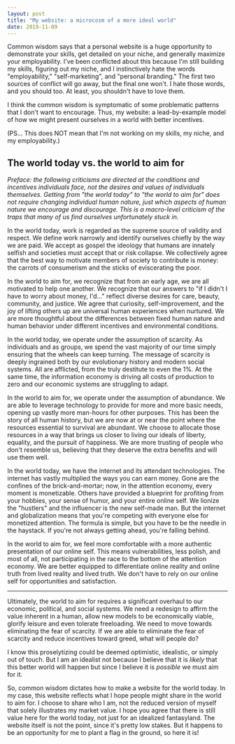 ```yaml
---
layout: post
title: "My website: a microcosm of a more ideal world"
date: 2019-11-09
---
```


Common wisdom says that a personal website is a huge opportunity to demonstrate your skills, get detailed on your niche, and generally maximize your employability. I've been conflicted about this because I'm still building my skills, figuring out my niche, and I instinctively hate the words "employability," "self-marketing", and "personal branding." The first two sources of conflict will go away, but the final one won't. I hate those words, and you should too. At least, you shouldn't have to love them.

I think the common wisdom is symptomatic of some problematic patterns that I don't want to encourage. Thus, my website: a lead-by-example model of how we might present ourselves in a world with better incentives.

(PS... This does NOT mean that I'm not working on my skills, my niche, and my employability.)

## The world today vs. the world to aim for

*Preface: the following criticisms are directed at the conditions and incentives individuals face, not the desires and values of individuals themselves. Getting from "the world today" to "the world to aim for" does not require changing individual human nature, just which aspects of human nature we encourage and discourage. This is a macro-level criticism of the traps that many of us find ourselves unfortunately stuck in.*

In the world today, work is regarded as the supreme source of validity and respect. We define work narrowly and identify ourselves chiefly by the way we are paid. We accept as gospel the ideology that humans are innately selfish and societies must accept that or risk collapse. We collectively agree that the best way to motivate members of society to contribute is money: the carrots of consumerism and the sticks of eviscerating the poor.

In the world to aim for, we recognize that from an early age, we are all motivated to help one another. We recognize that our answers to "if I didn't I have to worry about money, I'd..." reflect diverse desires for care, beauty, community, and justice. We agree that curiosity, self-improvement, and the joy of lifting others up are universal human experiences when nurtured. We are more thoughtful about the differences between fixed human nature and human behavior under different incentives and environmental conditions. 

In the world today, we operate under the assumption of scarcity. As individuals and as groups, we spend the vast majority of our time simply ensuring that the wheels can keep turning. The message of scarcity is deeply ingrained both by our evolutionary history and modern social systems. All are afflicted, from the truly destitute to even the 1%. At the same time, the information economy is driving all costs of production to zero and our economic systems are struggling to adapt.

In the world to aim for, we operate under the assumption of abundance. We are able to leverage technology to provide for more and more basic needs, opening up vastly more man-hours for other purposes. This has been the story of all human history, but we are now at or near the point where the resources essential to survival are abundant. We choose to allocate those resources in a way that brings us closer to living our ideals of liberty, equality, and the pursuit of happiness. We are more trusting of people who don't resemble us, believing that they deserve the extra benefits and will use them well.

In the world today, we have the internet and its attendant technologies. The internet has vastly multiplied the ways you can earn money. Gone are the confines of the brick-and-mortar; now, in the attention economy, every moment is monetizable. Others have provided a blueprint for profiting from your hobbies, your sense of humor, and your entire online self. We lionize the "hustlers" and the influencer is the new self-made man. But the internet and globalization means that you're competing with everyone else for monetized attention. The formula is simple, but you have to be the needle in the haystack. If you're not always getting ahead, you're falling behind.

In the world to aim for, we feel more comfortable with a more authentic presentation of our online self. This means vulnerabilities, less polish, and most of all, not participating in the race to the bottom of the attention economy. We are better equipped to differentiate online reality and online truth from lived reality and lived truth. We don't have to rely on our online self for opportunities and satisfaction. 

***

Ultimately, the world to aim for requires a significant overhaul to our economic, political, and social systems. We need a redesign to affirm the value inherent in a human, allow new models to be economically viable, glorify leisure and even tolerate freeloading. We need to move towards eliminating the fear of scarcity. If we are able to eliminate the fear of scarcity and reduce incentives toward greed, what will people do?

I know this proselytizing could be deemed optimistic, idealistic, or simply out of touch. But I am an idealist not because I believe that it is *likely* that this better world will happen but since I believe it is *possible* we must aim for it.

So, common wisdom dictates how to make a website for the world today. In my case, this website reflects what I hope people might share in the world to aim for. I choose to share who I am, not the reduced version of myself that solely illustrates my market value. I hope you agree that there is still value here for the world today, not just for an idealized fantasyland. The website itself is not the point, since it's pretty low stakes. But it happens to be an opportunity for me to plant a flag in the ground, so here it is! 

